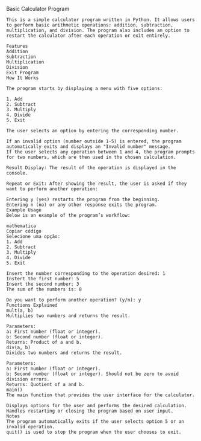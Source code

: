 Basic Calculator Program

    This is a simple calculator program written in Python. It allows users to perform basic arithmetic operations: addition, subtraction, multiplication, and division. The program also includes an option to restart the calculator after each operation or exit entirely.

    Features
    Addition
    Subtraction
    Multiplication
    Division
    Exit Program
    How It Works
    
    The program starts by displaying a menu with five options:
    
    1. Add
    2. Subtract
    3. Multiply
    4. Divide
    5. Exit
    
    The user selects an option by entering the corresponding number.
    
    If an invalid option (number outside 1-5) is entered, the program automatically exits and displays an "Invalid number" message.
    If the user selects any operation between 1 and 4, the program prompts for two numbers, which are then used in the chosen calculation.
    
    Result Display: The result of the operation is displayed in the console.
    
    Repeat or Exit: After showing the result, the user is asked if they want to perform another operation:
    
    Entering y (yes) restarts the program from the beginning.
    Entering n (no) or any other response exits the program.
    Example Usage
    Below is an example of the program’s workflow:
    
    mathematica
    Copiar código
    Selecione uma opção:
    1. Add
    2. Subtract
    3. Multiply
    4. Divide
    5. Exit
    
    Insert the number corresponding to the operation desired: 1
    Instert the first number: 5
    Insert the second number: 3
    The sum of the numbers is: 8
    
    Do you want to perform another operation? (y/n): y
    Functions Explained
    mult(a, b)
    Multiplies two numbers and returns the result.
    
    Parameters:
    a: First number (float or integer).
    b: Second number (float or integer).
    Returns: Product of a and b.
    div(a, b)
    Divides two numbers and returns the result.
    
    Parameters:
    a: First number (float or integer).
    b: Second number (float or integer). Should not be zero to avoid division errors.
    Returns: Quotient of a and b.
    main()
    The main function that provides the user interface for the calculator.
    
    Displays options for the user and performs the desired calculation.
    Handles restarting or closing the program based on user input.
    Notes
    The program automatically exits if the user selects option 5 or an invalid operation.
    quit() is used to stop the program when the user chooses to exit.
